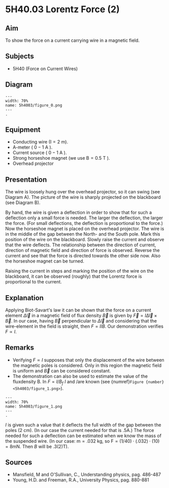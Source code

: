 

# 5H40.03 Lorentz Force (2) 
  
## Aim   
 To show the force on a current carrying wire in a magnetic field.    
  
## Subjects   
* 5H40 (Force on Current Wires)   

## Diagram
   
```{figure} figures/figure_0.png  
---  
width: 70%  
name: 5h4003/figure_0.png  
---  
. 
```

## Equipment
- Conducting wire $(\mathrm{I}=2 \mathrm{~m})$.
- A-meter ( $0-1 \mathrm{~A}$ ).
- Current source ( $0-1 \mathrm{~A}$ ).
- Strong horseshoe magnet (we use $\mathrm{B}=0.5 \mathrm{~T}$ ).
- Overhead projector

    
  
## Presentation   
The wire is loosely hung over the overhead projector, so it can swing (see Diagram A). The picture of the wire is sharply projected on the blackboard (see Diagram B).

By hand, the wire is given a deflection in order to show that for such a deflection only a small force is needed. The larger the deflection, the larger the force. (For small deflections, the deflection is proportional to the force.) Now the horseshoe magnet is placed on the overhead projector. The wire is in the middle of the gap between the North- and the South pole. Mark this position of the wire on the blackboard. Slowly raise the current and observe that the wire deflects. The relationship between the direction of current, direction of magnetic field and direction of force is observed. Reverse the current and see that the force is directed towards the other side now. Also the horseshoe magnet can be turned.

Raising the current in steps and marking the position of the wire on the blackboard, it can be observed (roughly) that the Lorentz force is proportional to the current. 
  
## Explanation   
Applying Biot-Savart's law it can be shown that the force on a current element $\Delta \vec{l}$ in a magnetic field of flux density $\vec{B}$ is given by $\vec{F}=I \Delta \vec{l} \times \vec{B}$. In our case, having $\vec{B}$ perpendicular to $\Delta \vec{l}$ and considering that the wire-element in the field is straight, then $F=I I B$. Our demonstration verifies $F \propto I$.   
  
## Remarks   
- Verifying $F \propto I$ supposes that only the displacement of the wire between the magnetic poles is considered. Only in this region the magnetic field is uniform and $\vec{B}$ can be considered constant.
- The demonstration can also be used to estimate the value of the fluxdensity B. In $F=I / B_{f}$ $I$ and /are known (see {numref}`Figure {number} <5h4003/figure_1.png>`).   

```{figure} figures/figure_1.png  
---  
width: 70%  
name: 5h4003/figure_1.png  
---  
. 
```
$I$ is given such a value that it deflects the full width of the gap between the poles $(2 \mathrm{~cm})$. (In our case the current needed for that is .5A.) The force needed for such a deflection can be estimated when we know the mass of the suspended wire. (In our case: $\mathrm{m}=.032 \mathrm{~kg}$, so $\mathrm{F}=(1 / 40) \cdot(.032) \cdot(10)=8 \mathrm{mN}$. Then $B$ will be $.3(2) \mathrm{T})$.   
  
## Sources
 *  Mansfield, M and O'Sullivan, C., Understanding physics, pag. 486-487 
 *  Young, H.D. and Freeman, R.A., University Physics, pag. 880-881
  